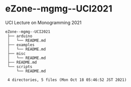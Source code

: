 # eZone--mgmg--UCI2021

UCI Lecture on Monogramming 2021

    eZone--mgmg--UCI2021
     ├── arduino
     │   └── README.md
     ├── examples
     │   └── README.md
     ├── misc
     │   └── README.md
     ├── README.md
     └── scripts
         └── README.md
     
     4 directories, 5 files (Mon Oct 18 05:46:52 JST 2021)


